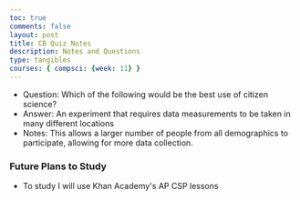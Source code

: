 ```yaml
---
toc: true
comments: false
layout: post
title: CB Quiz Notes
description: Notes and Questions
type: tangibles
courses: { compsci: {week: 11} }
---
```

- Question: Which of the following would be the best use of citizen science?
- Answer: An experiment that requires data measurements to be taken in many different locations
- Notes: This allows a larger number of people from all demographics to participate, allowing for more data collection.

### Future Plans to Study
- To study I will use Khan Academy's AP CSP lessons 